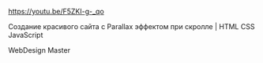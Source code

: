 https://youtu.be/F5ZKI-g-_qo

Создание красивого сайта с Parallax эффектом при скролле | HTML CSS JavaScript

WebDesign Master
